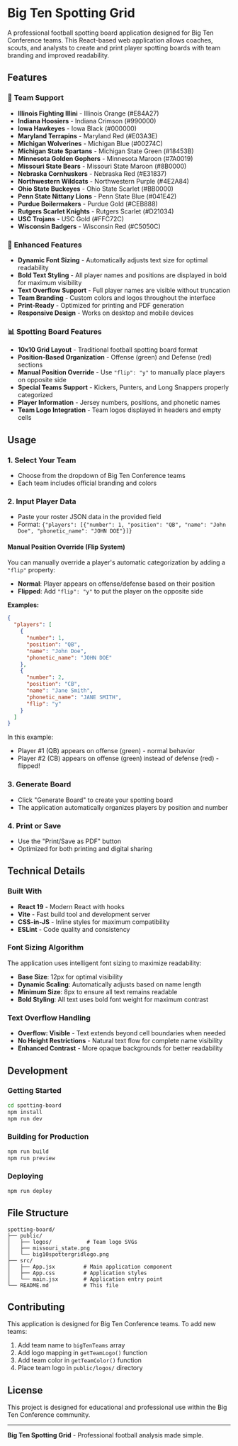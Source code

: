 # Big Ten Spotting Grid

A professional football spotting board application designed for Big Ten Conference teams. This React-based web application allows coaches, scouts, and analysts to create and print player spotting boards with team branding and improved readability.

## Features

### 🏈 **Team Support**
- **Illinois Fighting Illini** - Illinois Orange (#E84A27)
- **Indiana Hoosiers** - Indiana Crimson (#990000)
- **Iowa Hawkeyes** - Iowa Black (#000000)
- **Maryland Terrapins** - Maryland Red (#E03A3E)
- **Michigan Wolverines** - Michigan Blue (#00274C)
- **Michigan State Spartans** - Michigan State Green (#18453B)
- **Minnesota Golden Gophers** - Minnesota Maroon (#7A0019)
- **Missouri State Bears** - Missouri State Maroon (#8B0000)
- **Nebraska Cornhuskers** - Nebraska Red (#E31837)
- **Northwestern Wildcats** - Northwestern Purple (#4E2A84)
- **Ohio State Buckeyes** - Ohio State Scarlet (#BB0000)
- **Penn State Nittany Lions** - Penn State Blue (#041E42)
- **Purdue Boilermakers** - Purdue Gold (#CEB888)
- **Rutgers Scarlet Knights** - Rutgers Scarlet (#D21034)
- **USC Trojans** - USC Gold (#FFC72C)
- **Wisconsin Badgers** - Wisconsin Red (#C5050C)

### 🎨 **Enhanced Features**
- **Dynamic Font Sizing** - Automatically adjusts text size for optimal readability
- **Bold Text Styling** - All player names and positions are displayed in bold for maximum visibility
- **Text Overflow Support** - Full player names are visible without truncation
- **Team Branding** - Custom colors and logos throughout the interface
- **Print-Ready** - Optimized for printing and PDF generation
- **Responsive Design** - Works on desktop and mobile devices

### 📊 **Spotting Board Features**
- **10x10 Grid Layout** - Traditional football spotting board format
- **Position-Based Organization** - Offense (green) and Defense (red) sections
- **Manual Position Override** - Use `"flip": "y"` to manually place players on opposite side
- **Special Teams Support** - Kickers, Punters, and Long Snappers properly categorized
- **Player Information** - Jersey numbers, positions, and phonetic names
- **Team Logo Integration** - Team logos displayed in headers and empty cells

## Usage

### 1. **Select Your Team**
- Choose from the dropdown of Big Ten Conference teams
- Each team includes official branding and colors

### 2. **Input Player Data**
- Paste your roster JSON data in the provided field
- Format: `{"players": [{"number": 1, "position": "QB", "name": "John Doe", "phonetic_name": "JOHN DOE"}]}`

#### **Manual Position Override (Flip System)**
You can manually override a player's automatic categorization by adding a `"flip"` property:
- **Normal**: Player appears on offense/defense based on their position
- **Flipped**: Add `"flip": "y"` to put the player on the opposite side

**Examples:**
```json
{
  "players": [
    {
      "number": 1,
      "position": "QB",
      "name": "John Doe",
      "phonetic_name": "JOHN DOE"
    },
    {
      "number": 2,
      "position": "CB",
      "name": "Jane Smith",
      "phonetic_name": "JANE SMITH",
      "flip": "y"
    }
  ]
}
```
In this example:
- Player #1 (QB) appears on offense (green) - normal behavior
- Player #2 (CB) appears on offense (green) instead of defense (red) - flipped!

### 3. **Generate Board**
- Click "Generate Board" to create your spotting board
- The application automatically organizes players by position and number

### 4. **Print or Save**
- Use the "Print/Save as PDF" button
- Optimized for both printing and digital sharing

## Technical Details

### **Built With**
- **React 19** - Modern React with hooks
- **Vite** - Fast build tool and development server
- **CSS-in-JS** - Inline styles for maximum compatibility
- **ESLint** - Code quality and consistency

### **Font Sizing Algorithm**
The application uses intelligent font sizing to maximize readability:
- **Base Size**: 12px for optimal visibility
- **Dynamic Scaling**: Automatically adjusts based on name length
- **Minimum Size**: 8px to ensure all text remains readable
- **Bold Styling**: All text uses bold font weight for maximum contrast

### **Text Overflow Handling**
- **Overflow: Visible** - Text extends beyond cell boundaries when needed
- **No Height Restrictions** - Natural text flow for complete name visibility
- **Enhanced Contrast** - More opaque backgrounds for better readability

## Development

### **Getting Started**
```bash
cd spotting-board
npm install
npm run dev
```

### **Building for Production**
```bash
npm run build
npm run preview
```

### **Deploying**
```bash
npm run deploy
```

## File Structure

```
spotting-board/
├── public/
│   ├── logos/           # Team logo SVGs
│   ├── missouri_state.png
│   └── big10spottergridlogo.png
├── src/
│   ├── App.jsx         # Main application component
│   ├── App.css         # Application styles
│   └── main.jsx        # Application entry point
└── README.md           # This file
```

## Contributing

This application is designed for Big Ten Conference teams. To add new teams:

1. Add team name to `bigTenTeams` array
2. Add logo mapping in `getTeamLogo()` function
3. Add team color in `getTeamColor()` function
4. Place team logo in `public/logos/` directory

## License

This project is designed for educational and professional use within the Big Ten Conference community.

---

**Big Ten Spotting Grid** - Professional football analysis made simple.
